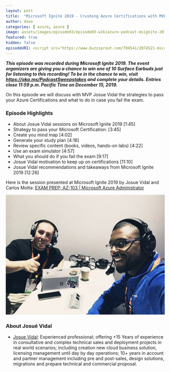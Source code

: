 ```yaml
---
layout: post
title:  "Microsoft Ignite 2019 - Crushing Azure Certifications with MVP Josue Vidal 🇧🇷"
author: dave
categories: [ azure, azure ]
image: assets/images/episode03/episode03-wikiazure-podcast-msignite-2019-crushing-azure-certifications-josue-vidal.png
featured: true
hidden: false
episodeURI: <script src="https://www.buzzsprout.com/704541/2074521-microsoft-ignite-2019-crushing-azure-certifications-with-mvp-josue-vidal.js?player=small" type="text/javascript" charset="utf-8"></script>
---
```


<p>
<script src="https://www.buzzsprout.com/704541/2074521-microsoft-ignite-2019-crushing-azure-certifications-with-mvp-josue-vidal.js?player=small" type="text/javascript" charset="utf-8"></script>
</p>
<p style="font-style: oblique;font-weight: bolder;">
This episode was recorded during Microsoft Ignite 2019. The event organizers are giving you a chance to win one of 10 Surface Earbuds just for listening to this recording! To be in the chance to win, visit <a href="https://aka.ms/PodcastSweepstakes" target="_blank">https://aka.ms/PodcastSweepstakes</a> and complete your details. Entries close 11:59 p.m. Pacific Time on December 15, 2019.</p>

On this episode we will discuss with MVP Josue Vidal the strategies to pass your Azure Certifications and what to do in case you fail the exam.

<h3>Episode Highlights</h3>

 + About Josue Vidal sessions on Microsoft Ignite 2019 [1:45]
 + Strategy to pass your Microsoft Certification:  [3:45]
 + Create you mind map [4:02]
 + Generate your study plan [4:18]
 + Review specific content (books, videos, hands-on labs) [4:22]
 + Use an exam simulator [4:57]
 + What you should do if you fail the exam [9:17]
 + Josue Vidal motivation to keep up on certifications [11:10]
 + Josue Vidal recommendations and takeaways from Microsoft Ignite 2019 [12:26]


Here is the session presented at Microsoft Ignite 2019 by Josue Vidal and Carlos Motta: 
<a href="https://myignite.techcommunity.microsoft.com/sessions/80741?latestplayer=true" target="_blank">EXAM PREP: AZ-103 | Microsoft Azure Administrator</a>


<img src="../assets/images/episode03/wikiazure-podcast-episode03-microsoft-ignite-josue-vidal.jpg">


 <h3>About Josué Vidal</h3>

+ <a href="https://www.linkedin.com/in/josuevidal/" target="_blank">Josue Vidal</a>: Experienced professional; offering +15 Years of experience in consultative and complex technical sales and deployment projects in real world scenarios; including creation new cloud business solution, licensing management until day by day operations; 10+ years in account and partner management including pre and post-sales, design solutions, migrations and prepare technical and commercial proposal.

